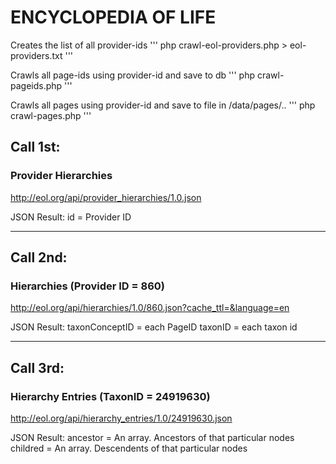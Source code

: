 # ENCYCLOPEDIA OF LIFE 


Creates the list of all provider-ids
'''
php crawl-eol-providers.php > eol-providers.txt
'''


Crawls all page-ids using provider-id and save to db
'''
php crawl-pageids.php <providerID>
'''


Crawls all pages using provider-id and save to file in /data/pages/..
'''
php crawl-pages.php <providerID>
'''




## Call 1st:

### Provider Hierarchies
http://eol.org/api/provider_hierarchies/1.0.json

JSON Result: 
id = Provider ID


------------
## Call 2nd:

### Hierarchies (Provider ID = 860)
http://eol.org/api/hierarchies/1.0/860.json?cache_ttl=&language=en

JSON Result: 
taxonConceptID = each PageID
taxonID = each taxon id


------------
## Call 3rd:

### Hierarchy Entries (TaxonID = 24919630)
http://eol.org/api/hierarchy_entries/1.0/24919630.json

JSON Result:
ancestor = An array. Ancestors of that particular nodes
childred = An array.  Descendents of that particular nodes



